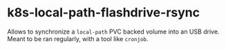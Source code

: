 # k8s-local-path-flashdrive-rsync

Allows to synchronize a `local-path` PVC backed volume into an USB drive.
Meant to be ran regularly, with a tool like `cronjob`.